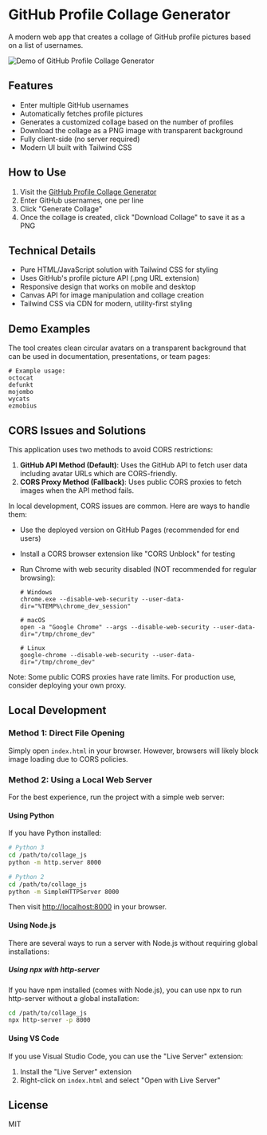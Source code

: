# GitHub Profile Collage Generator

A modern web app that creates a collage of GitHub profile pictures based on a list of usernames.

![Demo of GitHub Profile Collage Generator](demo.png)

## Features

- Enter multiple GitHub usernames
- Automatically fetches profile pictures
- Generates a customized collage based on the number of profiles
- Download the collage as a PNG image with transparent background
- Fully client-side (no server required)
- Modern UI built with Tailwind CSS

## How to Use

1. Visit the [GitHub Profile Collage Generator](https://yourusername.github.io/collage_js/)
2. Enter GitHub usernames, one per line
3. Click "Generate Collage"
4. Once the collage is created, click "Download Collage" to save it as a PNG

## Technical Details

- Pure HTML/JavaScript solution with Tailwind CSS for styling
- Uses GitHub's profile picture API (.png URL extension)
- Responsive design that works on mobile and desktop
- Canvas API for image manipulation and collage creation
- Tailwind CSS via CDN for modern, utility-first styling

## Demo Examples

The tool creates clean circular avatars on a transparent background that can be used in documentation, presentations, or team pages:

```
# Example usage:
octocat
defunkt
mojombo
wycats
ezmobius
```

## CORS Issues and Solutions

This application uses two methods to avoid CORS restrictions:

1. **GitHub API Method (Default)**: Uses the GitHub API to fetch user data including avatar URLs which are CORS-friendly.
2. **CORS Proxy Method (Fallback)**: Uses public CORS proxies to fetch images when the API method fails.

In local development, CORS issues are common. Here are ways to handle them:

- Use the deployed version on GitHub Pages (recommended for end users)
- Install a CORS browser extension like "CORS Unblock" for testing
- Run Chrome with web security disabled (NOT recommended for regular browsing):

  ```
  # Windows
  chrome.exe --disable-web-security --user-data-dir="%TEMP%\chrome_dev_session"
  
  # macOS
  open -a "Google Chrome" --args --disable-web-security --user-data-dir="/tmp/chrome_dev"
  
  # Linux
  google-chrome --disable-web-security --user-data-dir="/tmp/chrome_dev"
  ```

Note: Some public CORS proxies have rate limits. For production use, consider deploying your own proxy.

## Local Development

### Method 1: Direct File Opening

Simply open `index.html` in your browser. However, browsers will likely block image loading due to CORS policies.

### Method 2: Using a Local Web Server

For the best experience, run the project with a simple web server:

#### Using Python

If you have Python installed:

```bash
# Python 3
cd /path/to/collage_js
python -m http.server 8000

# Python 2
cd /path/to/collage_js
python -m SimpleHTTPServer 8000
```

Then visit <http://localhost:8000> in your browser.

#### Using Node.js

There are several ways to run a server with Node.js without requiring global installations:

##### Using npx with http-server

If you have npm installed (comes with Node.js), you can use npx to run http-server without a global installation:

```bash
cd /path/to/collage_js
npx http-server -p 8000
```

#### Using VS Code

If you use Visual Studio Code, you can use the "Live Server" extension:

1. Install the "Live Server" extension
2. Right-click on `index.html` and select "Open with Live Server"

## License

MIT

